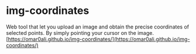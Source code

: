 # img-coordinates
Web tool that let you upload an image and obtain the precise coordinates of selected points. By simply pointing your cursor on the image.
[https://omar0ali.github.io/img-coordinates/](https://omar0ali.github.io/img-coordinates/)
